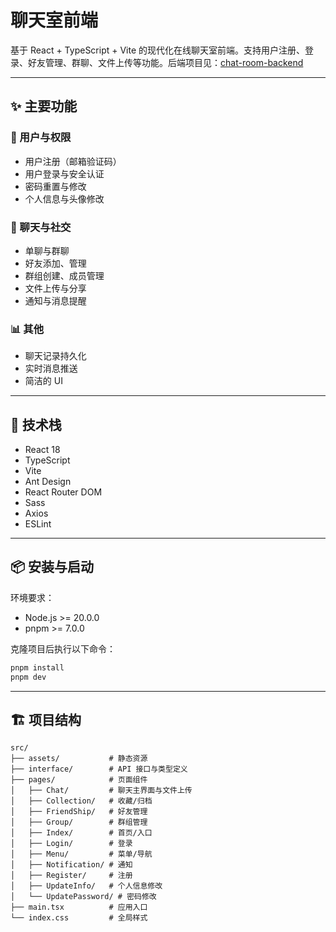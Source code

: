 # 聊天室前端

基于 React + TypeScript + Vite 的现代化在线聊天室前端。支持用户注册、登录、好友管理、群聊、文件上传等功能。后端项目见：[chat-room-backend](https://github.com/cyan0714/chat-room-backend)

---

## ✨ 主要功能

### 👤 用户与权限
- 用户注册（邮箱验证码）
- 用户登录与安全认证
- 密码重置与修改
- 个人信息与头像修改

### 💬 聊天与社交
- 单聊与群聊
- 好友添加、管理
- 群组创建、成员管理
- 文件上传与分享
- 通知与消息提醒

### 📊 其他
- 聊天记录持久化
- 实时消息推送
- 简洁的 UI

---

## 🚀 技术栈
- React 18
- TypeScript
- Vite
- Ant Design
- React Router DOM
- Sass
- Axios
- ESLint

---

## 📦 安装与启动
环境要求：
- Node.js >= 20.0.0
- pnpm >= 7.0.0

克隆项目后执行以下命令：
```bash
pnpm install
pnpm dev
```

---

## 🏗️ 项目结构

```
src/
├── assets/           # 静态资源
├── interface/        # API 接口与类型定义
├── pages/            # 页面组件
│   ├── Chat/         # 聊天主界面与文件上传
│   ├── Collection/   # 收藏/归档
│   ├── FriendShip/   # 好友管理
│   ├── Group/        # 群组管理
│   ├── Index/        # 首页/入口
│   ├── Login/        # 登录
│   ├── Menu/         # 菜单/导航
│   ├── Notification/ # 通知
│   ├── Register/     # 注册
│   ├── UpdateInfo/   # 个人信息修改
│   └── UpdatePassword/ # 密码修改
├── main.tsx          # 应用入口
└── index.css         # 全局样式
```


